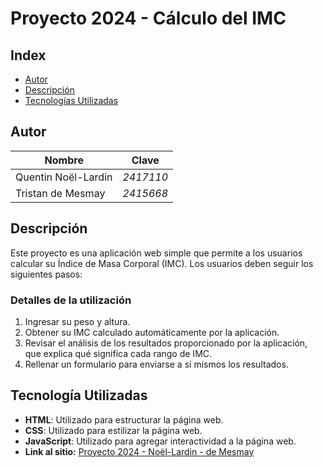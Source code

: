 # Proyecto 2024 - Cálculo del IMC

## Index

- [Autor](#autor)
- [Descripción](#descripción)
- [Tecnologías Utilizadas](#tecnologías-utilizadas)

## Autor
| Nombre                | Clave     |
|-----------------------|-----------|
| Quentin Noël-Lardin  | *2417110* |
| Tristan de Mesmay    | *2415668* |

## Descripción
Este proyecto es una aplicación web simple que permite a los usuarios calcular su Índice de Masa Corporal (IMC). Los usuarios deben seguir los siguientes pasos:

### Detalles de la utilización
1. Ingresar su peso y altura.
2. Obtener su IMC calculado automáticamente por la aplicación.
3. Revisar el análisis de los resultados proporcionado por la aplicación, que explica qué significa cada rango de IMC.
4. Rellenar un formulario para enviarse a sí mismos los resultados.


## Tecnología Utilizadas
- **HTML**: Utilizado para estructurar la página web.
- **CSS**: Utilizado para estilizar la página web.
- **JavaScript**: Utilizado para agregar interactividad a la página web.
- **Link al sitio:** [Proyecto 2024 - Noël-Lardin - de Mesmay]( https://ucc-labcompu2.github.io/proyecto2024-NoelLardin-deMesmay/) 
